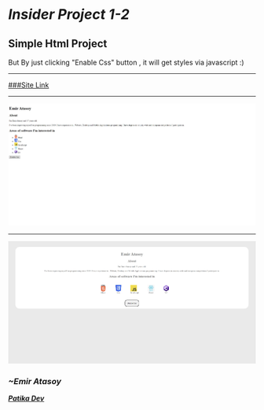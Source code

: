 # ***Insider Project 1-2***

## Simple Html Project

But By just clicking "Enable Css" button , it will get styles via javascript :)

---

[###Site Link](https://eamath.github.io/Insider-Project-1/)

---

![image](./img/Html.jpg)

---

![image](./img/HtmlCss.jpg)

### ***~Emir Atasoy***
[***Patika Dev***](https://app.patika.dev/emiratasoy)

